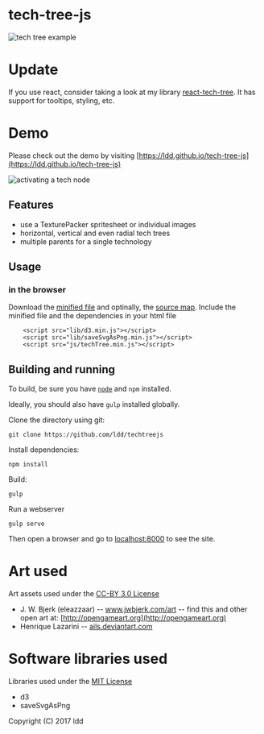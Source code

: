 tech-tree-js 
===
![tech tree example](https://user-images.githubusercontent.com/1187476/30304466-a83803f6-973b-11e7-85ec-88988919b151.png)

# Update
If you use react, consider taking a look at my library [react-tech-tree](https://github.com/ldd/react-tech-tree). It has support for tooltips, styling, etc.


# Demo
Please check out the demo by visiting [https://ldd.github.io/tech-tree-js](https://ldd.github.io/tech-tree-js)

![activating a tech node](https://user-images.githubusercontent.com/1187476/30272962-f4513da6-96c4-11e7-85c5-9a6eb1495eae.gif)

## Features
- use a TexturePacker spritesheet or individual images
- horizontal, vertical and even radial tech trees
- multiple parents for a single technology

## Usage
### in the browser
Download the [minified file](dist/js/techtree.min.js.map) and optinally, the [source map](dist/js/techtree.min.js.map). Include the minified file and the dependencies in your html file 
```
    <script src="lib/d3.min.js"></script>
    <script src="lib/saveSvgAsPng.min.js"></script>
    <script src="js/techTree.min.js"></script>
```


## Building and running

To build, be sure you have [```node```](http://nodejs.org) and ```npm``` installed.

Ideally, you should also have ```gulp``` installed globally.

Clone the directory using git:

    git clone https://github.com/ldd/techtreejs

Install dependencies:

    npm install

Build:

    gulp

Run a webserver

    gulp serve

Then open a browser and go to [localhost:8000](http://localhost:8000) to see the site.


Art used
===
Art assets used under the [CC-BY 3.0 License](https://creativecommons.org/licenses/by/3.0/)

- J. W. Bjerk (eleazzaar) -- www.jwbjerk.com/art  -- find this and other open art at: [http://opengameart.org](http://opengameart.org)
- Henrique Lazarini -- [ails.deviantart.com](ails.deviantart.com)

Software libraries used
===

Libraries used under the [MIT License](http://www.opensource.org/licenses/mit-license.php)
- d3
- saveSvgAsPng

Copyright (C) 2017 ldd
